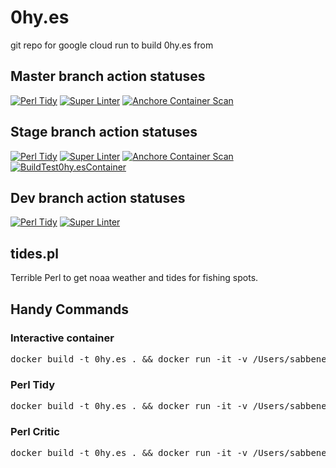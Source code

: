 # 0hy.es
git repo for google cloud run to build 0hy.es from

## Master branch action statuses
[![Perl Tidy](https://github.com/sabbene/0hy.es/actions/workflows/perltidy.yml/badge.svg?branch=master)](https://github.com/sabbene/0hy.es/actions/workflows/perltidy.yml)
[![Super Linter](https://github.com/sabbene/0hy.es/actions/workflows/superlinter.yml/badge.svg?branch=master)](https://github.com/sabbene/0hy.es/actions/workflows/superlinter.yml)
[![Anchore Container Scan](https://github.com/sabbene/0hy.es/actions/workflows/anchore-analysis.yml/badge.svg?branch=master)](https://github.com/sabbene/0hy.es/actions/workflows/anchore-analysis.yml)

## Stage branch action statuses
[![Perl Tidy](https://github.com/sabbene/0hy.es/actions/workflows/perltidy.yml/badge.svg?branch=stage)](https://github.com/sabbene/0hy.es/actions/workflows/perltidy.yml)
[![Super Linter](https://github.com/sabbene/0hy.es/actions/workflows/superlinter.yml/badge.svg?branch=stage)](https://github.com/sabbene/0hy.es/actions/workflows/superlinter.yml)
[![Anchore Container Scan](https://github.com/sabbene/0hy.es/actions/workflows/anchore-analysis.yml/badge.svg?branch=stage)](https://github.com/sabbene/0hy.es/actions/workflows/anchore-analysis.yml)
[![BuildTest0hy.esContainer](https://github.com/sabbene/0hy.es/actions/workflows/testdocker.yml/badge.svg?branch=stage)](https://github.com/sabbene/0hy.es/actions/workflows/testdocker.yml)

## Dev branch action statuses
[![Perl Tidy](https://github.com/sabbene/0hy.es/actions/workflows/perltidy.yml/badge.svg?branch=dev)](https://github.com/sabbene/0hy.es/actions/workflows/perltidy.yml)
[![Super Linter](https://github.com/sabbene/0hy.es/actions/workflows/superlinter.yml/badge.svg?branch=dev)](https://github.com/sabbene/0hy.es/actions/workflows/superlinter.yml)

## tides.pl

Terrible Perl to get noaa weather and tides for fishing spots.

## Handy Commands
### Interactive container
<pre>
docker build -t 0hy.es . && docker run -it -v /Users/sabbene/git/0hy.es:/tmp/ --net=host -e TZ=America/Los_Angeles 0hy.es sh
</pre>

### Perl Tidy
<pre>
docker build -t 0hy.es . && docker run -it -v /Users/sabbene/git/0hy.es:/tmp/ --net=host -e TZ=America/Los_Angeles 0hy.es sh -c 'perltidy -b -bext="/" /tmp/app/src/tides/tides.pl'
</pre>

### Perl Critic
<pre>
docker build -t 0hy.es . && docker run -it -v /Users/sabbene/git/0hy.es:/tmp/ --net=host -e TZ=America/Los_Angeles 0hy.es sh -c 'perlcritic /tmp/app/src/tides/tides.pl'
</pre>
